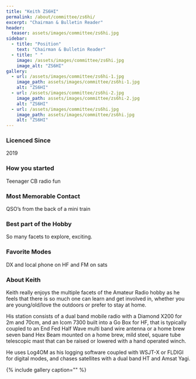 ```yaml
---
title: "Keith ZS6HI"
permalink: /about/committee/zs6hi/
excerpt: "Chairman & Bulletin Reader"
header:
  teaser: assets/images/committee/zs6hi.jpg
sidebar:
  - title: "Position"
    text: "Chairman & Bulletin Reader"
  - title: " "
    image: /assets/images/committee/zs6hi.jpg
    image_alt: "ZS6HI"
gallery:
  - url: /assets/images/committee/zs6hi-1.jpg
    image_path: assets/images/committee/zs6hi-1.jpg
    alt: "ZS6HI"
  - url: /assets/images/committee/zs6hi-2.jpg
    image_path: assets/images/committee/zs6hi-2.jpg
    alt: "ZS6HI"
  - url: /assets/images/committee/zs6hi.jpg
    image_path: assets/images/committee/zs6hi.jpg
    alt: "ZS6HI"
---
```


### Licenced Since
2019

### How you started
Teenager CB radio fun

### Most Memorable Contact
QSO’s from the back of a mini train

### Best part of the Hobby
So many facets to explore, exciting.

### Favorite Modes
DX and local phone on HF and FM on sats

### About Keith 
Keith really enjoys the multiple facets of the Amateur Radio hobby as he feels that there is so much one can learn and get involved in, whether you are young/old/love the outdoors or prefer to stay at home. 

His station consists of a dual band mobile radio with a Diamond X200 for 2m and 70cm, and an Icom 7300 built into a Go Box for HF, that is typically coupled to an End Fed Half Wave multi band wire antenna or a home brew seven band Hex Beam mounted on a home brew, mild steel, square tube telescopic mast that can be raised or lowered with a hand operated winch. 

He uses Log4OM as his logging software coupled with WSJT-X or FLDIGI for digital modes, and chases satellites with a dual band HT and Amsat Yagi.

{% include gallery caption="" %}

